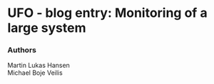 # UFO - blog entry: Monitoring of a large system



### Authors
Martin Lukas Hansen<br />
Michael Boje Veilis
